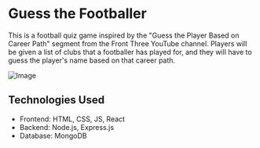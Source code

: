 # **Guess the Footballer**
This is a football quiz game inspired by the "Guess the Player Based on Career Path" segment from the Front Three YouTube channel. 
Players will be given a list of clubs that a footballer has played for, and they will have to guess the player's name based on that career path.

![Image](https://github.com/user-attachments/assets/d7fbdc7b-7e97-4041-823b-b9591a693f82)

## Technologies Used
- Frontend: HTML, CSS, JS, React
- Backend: Node.js, Express.js
- Database: MongoDB
